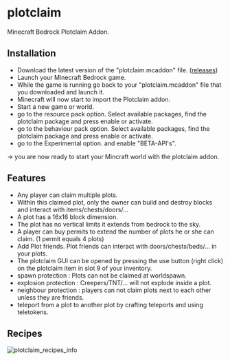 # plotclaim
Minecraft Bedrock Plotclaim Addon.

## Installation
- Download the latest version of the "plotclaim.mcaddon" file. ([releases](https://github.com/wiposoftware/plotclaim/releases))
- Launch your Minecraft Bedrock game.
- While the game is running go back to your "plotclaim.mcaddon" file that you downloaded and launch it.
- Minecraft will now start to import the Plotclaim addon.
- Start a new game or world.
- go to the resource pack option. Select available packages, find the plotclaim package and press enable or activate.
- go to the behaviour pack option. Select available packages, find the plotclaim package and press enable or activate.
- go to the Experimental option. and enable "BETA-API's".

-> you are now ready to start your Mincraft world with the plotclaim addon.

## Features
- Any player can claim multiple plots.
- Within this claimed plot, only the owner can build and destroy blocks and interact with items/chests/doors/...
- A plot has a 16x16 block dimension.
- The plot has no vertical limits it extends from bedrock to the sky.
- A player can buy permits to extend the number of plots he or she can claim. (1 permit equals 4 plots)
- Add Plot friends. Plot friends can interact with doors/chests/beds/... in your plots.
- The plotclaim GUI can be opened by pressing the use button (right click) on the plotclaim item in slot 9 of your inventory.
- spawn protection : Plots can not be claimed at worldspawn.
- explosion protection : Creepers/TNT/... will not explode inside a plot.
- neighbour protection : players can not claim plots next to each other unless they are friends.
- teleport from a plot to another plot by crafting teleports and using teletokens.

## Recipes
![plotclaim_recipes_info](https://github.com/user-attachments/assets/a0cc79c1-148f-4eb7-9b69-2edc17414494)


